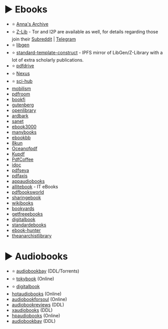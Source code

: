 # ► Ebooks

- ⭐ [Anna's Archive](https://annas-archive.org/)
- ⭐ [Z-Lib](https://singlelogin.re/) - Tor and I2P are available as well, for details regarding those join their [Subreddit](https://www.reddit.com/r/zlibrary) | [Telegram](https://t.me/zlibrary_official/2)
- ⭐ [libgen](https://libgen.is/)
- ⭐ [standard-template-construct](http://standard-template-construct.org) - IPFS mirror of LibGen/Z-Library with a lot of extra scholarly publications.
- ⭐ [pdfdrive](https://pdfdrive.com)
- ⭐ [Nexus](https://t.me/nexus_search)
- ⭐ [sci-hub](https://sci-hub.se)
- [mobilism](https://forum.mobilism.org)
- [pdfroom](https://pdfroom.com)
- [bookfi](https://en.bookfi.net)
- [gutenberg](https://www.gutenberg.org)
- [openlibrary](https://openlibrary.org)
- [ardbark](https://ardbark.com)
- [sanet](https://sanet.ws/books)
- [ebook3000](https://ebook3000.com)
- [manybooks](https://manybooks.net)
- [ebookbb](https://ebookbb.in/)
- [8kun](https://8kun.top/)
- [Oceanofpdf](https://oceanofpdf.com/)
- [Kupdf](https://kupdf.net/)
- [PdfCoffee](https://pdfcoffee.com/)
- [idoc](https://idoc.pub/)
- [pdfseva](https://pdfseva.com/)
- [pdfaxis](https://pdfaxis.com/)
- [appaudiobooks](https://appaudiobooks.com/)
- [allitebook](https://allitebook.xyz/) - IT eBooks
- [pdfbooksworld](https://pdfbooksworld.com)
- [sharingebook](https://sharingebook.com)
- [wikibooks](https://wikibooks.org)
- [bookyards](https://bookyards.com/en)
- [getfreeebooks](https://getfreeebooks.com)
- [digitalbook](https://www.digitalbook.io)
- [standardebooks](https://standardebooks.org)
- [ebook-hunter](https://ebook-hunter.org/)
- [theanarchistlibrary](https://theanarchistlibrary.org/)

# ► Audiobooks

- ⭐ [audiobookbay](https://audiobookbay.is/) (DDL/Torrents)
- ⭐ [tokybook](https://tokybook.com/) (Online)
- ⭐ [digitalbook](https://www.digitalbook.io/)
- [hotaudiobooks](https://hotaudiobooks.com) (Online)
- [audiobookforsoul](https://audiobookforsoul.net/) (Online)
- [audiobookreviews](https://audiobookreviews.com) (DDL)
- [xaudiobooks](https://xaudiobooks.com) (DDL)
- [hpaudiobooks](hpaudiobooks.club) (Online)
- [audiobookbay](http://audiobookbay.nl/) (DDL)

